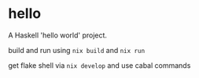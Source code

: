 # hello

A Haskell 'hello world' project.

build and run using `nix build` and `nix run`

get flake shell via `nix develop` and use cabal commands
